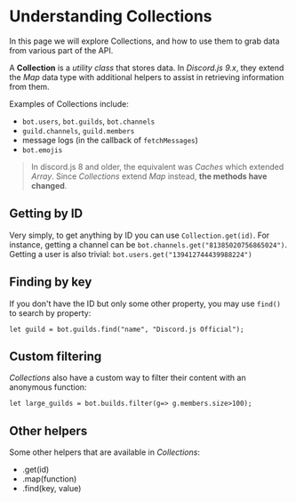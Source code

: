 # Understanding Collections

In this page we will explore Collections, and how to use them to grab data from various part of the API.

A **Collection** is a *utility class* that stores data. In *Discord.js 9.x*, they extend the *Map* data type with additional helpers to assist in retrieving information from them.

Examples of Collections include:

- `bot.users`, `bot.guilds`, `bot.channels`
- `guild.channels`, `guild.members`
- message logs (in the callback of `fetchMessages`)
- `bot.emojis`

> In discord.js 8 and older, the equivalent was *Caches* which extended *Array*. Since *Collections* extend *Map* instead, **the methods have changed**.

## Getting by ID

Very simply, to get anything by ID you can use `Collection.get(id)`. For instance, getting a channel can be `bot.channels.get("81385020756865024")`. Getting a user is also trivial: `bot.users.get("139412744439988224")`

## Finding by key

If you don't have the ID but only some other property, you may use `find()` to search by property:

`let guild = bot.guilds.find("name", "Discord.js Official");`

## Custom filtering

*Collections* also have a custom way to filter their content with an anonymous function:

`let large_guilds = bot.builds.filter(g=> g.members.size>100);`

## Other helpers

Some other helpers that are available in *Collections*:

- .get(id)
- .map(function)
- .find(key, value)
